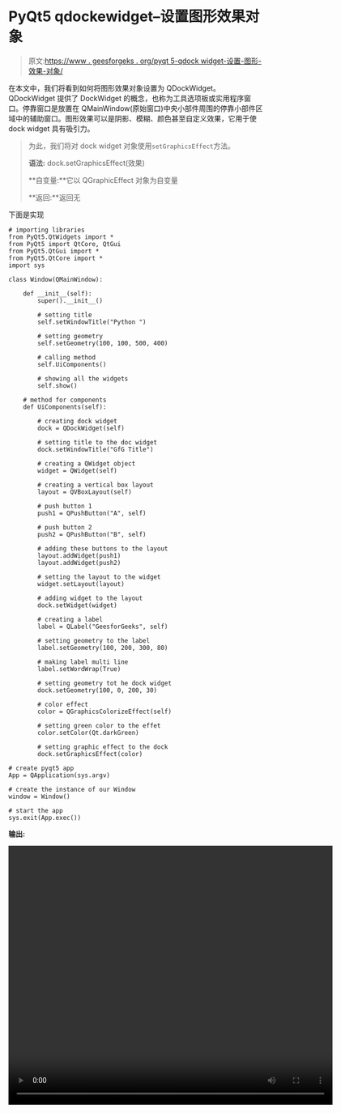 # PyQt5 qdockewidget–设置图形效果对象

> 原文:[https://www . geesforgeks . org/pyqt 5-qdock widget-设置-图形-效果-对象/](https://www.geeksforgeeks.org/pyqt5-qdockwidget-setting-graphics-effect-object/)

在本文中，我们将看到如何将图形效果对象设置为 QDockWidget。QDockWidget 提供了 DockWidget 的概念，也称为工具选项板或实用程序窗口。停靠窗口是放置在 QMainWindow(原始窗口)中央小部件周围的停靠小部件区域中的辅助窗口。图形效果可以是阴影、模糊、颜色甚至自定义效果，它用于使 dock widget 具有吸引力。

> 为此，我们将对 dock widget 对象使用`setGraphicsEffect`方法。
> 
> **语法:** dock.setGraphicsEffect(效果)
> 
> **自变量:**它以 QGraphicEffect 对象为自变量
> 
> **返回:**返回无

下面是实现

```
# importing libraries
from PyQt5.QtWidgets import * 
from PyQt5 import QtCore, QtGui
from PyQt5.QtGui import * 
from PyQt5.QtCore import * 
import sys

class Window(QMainWindow):

    def __init__(self):
        super().__init__()

        # setting title
        self.setWindowTitle("Python ")

        # setting geometry
        self.setGeometry(100, 100, 500, 400)

        # calling method
        self.UiComponents()

        # showing all the widgets
        self.show()

    # method for components
    def UiComponents(self):

        # creating dock widget
        dock = QDockWidget(self)

        # setting title to the doc widget
        dock.setWindowTitle("GfG Title")

        # creating a QWidget object
        widget = QWidget(self)

        # creating a vertical box layout
        layout = QVBoxLayout(self)

        # push button 1
        push1 = QPushButton("A", self)

        # push button 2
        push2 = QPushButton("B", self)

        # adding these buttons to the layout
        layout.addWidget(push1)
        layout.addWidget(push2)

        # setting the layout to the widget
        widget.setLayout(layout)

        # adding widget to the layout
        dock.setWidget(widget)

        # creating a label
        label = QLabel("GeesforGeeks", self)

        # setting geometry to the label
        label.setGeometry(100, 200, 300, 80)

        # making label multi line
        label.setWordWrap(True)

        # setting geometry tot he dock widget
        dock.setGeometry(100, 0, 200, 30)

        # color effect
        color = QGraphicsColorizeEffect(self)

        # setting green color to the effet
        color.setColor(Qt.darkGreen)

        # setting graphic effect to the dock
        dock.setGraphicsEffect(color)

# create pyqt5 app
App = QApplication(sys.argv)

# create the instance of our Window
window = Window()

# start the app
sys.exit(App.exec())
```

**输出:**

<video class="wp-video-shortcode" id="video-460008-1" width="640" height="512" preload="metadata" controls=""><source type="video/mp4" src="https://media.geeksforgeeks.org/wp-content/uploads/20200726020605/Python-2020-07-26-02-04-10.mp4?_=1">[https://media.geeksforgeeks.org/wp-content/uploads/20200726020605/Python-2020-07-26-02-04-10.mp4](https://media.geeksforgeeks.org/wp-content/uploads/20200726020605/Python-2020-07-26-02-04-10.mp4)</video>